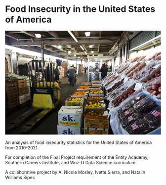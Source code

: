 # Food Insecurity in the United States of America

![Hunts Point on the Platform of a Wholesale Distribution Facility](https://github.com/entitysierra/entitysierra/blob/6242fa9791aee26b1a5b5f4052df269c90447bd0/Hunts-Point-Produce-Terminal-.jpg)

An analysis of food insecurity statistics for the United States of America from 2010-2021.

For completion of the Final Project requirement of the Entity Academy, Southern Careers Institute, and Woz-U Data Science curriculum.

A collaborative project by A. Nicole Mosley, Ivette Sierra, and Natalin Williams Sipes

